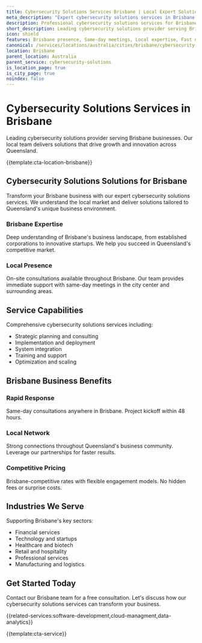 ```yaml
---
title: Cybersecurity Solutions Services Brisbane | Local Expert Solutions
meta_description: "Expert cybersecurity solutions services in Brisbane. Local team, same-day consultations, proven results. Transform your business today."
description: Professional cybersecurity solutions services for Brisbane businesses
short_description: Leading cybersecurity solutions provider serving Brisbane and Queensland.
icon: shield
features: Brisbane presence, Same-day meetings, Local expertise, Fast deployment, Competitive rates, Proven track record
canonical: /services/locations/australia/cities/brisbane/cybersecurity-solutions-brisbane.html
location: Brisbane
parent_location: Australia
parent_service: cybersecurity-solutions
is_location_page: true
is_city_page: true
noindex: false
---
```


# Cybersecurity Solutions Services in Brisbane

Leading cybersecurity solutions provider serving Brisbane businesses. Our local team delivers solutions that drive growth and innovation across Queensland.

{{template:cta-location-brisbane}}

## Cybersecurity Solutions Solutions for Brisbane

Transform your Brisbane business with our expert cybersecurity solutions services. We understand the local market and deliver solutions tailored to Queensland's unique business environment.

### Brisbane Expertise

Deep understanding of Brisbane's business landscape, from established corporations to innovative startups. We help you succeed in Queensland's competitive market.

### Local Presence

On-site consultations available throughout Brisbane. Our team provides immediate support with same-day meetings in the city center and surrounding areas.

## Service Capabilities

Comprehensive cybersecurity solutions services including:
- Strategic planning and consulting
- Implementation and deployment
- System integration
- Training and support
- Optimization and scaling

## Brisbane Business Benefits

### Rapid Response
Same-day consultations anywhere in Brisbane. Project kickoff within 48 hours.

### Local Network
Strong connections throughout Queensland's business community. Leverage our partnerships for faster results.

### Competitive Pricing
Brisbane-competitive rates with flexible engagement models. No hidden fees or surprise costs.

## Industries We Serve

Supporting Brisbane's key sectors:
- Financial services
- Technology and startups
- Healthcare and biotech
- Retail and hospitality
- Professional services
- Manufacturing and logistics

## Get Started Today

Contact our Brisbane team for a free consultation. Let's discuss how our cybersecurity solutions services can transform your business.

{{related-services:software-development,cloud-managment,data-analytics}}

{{template:cta-service}}
